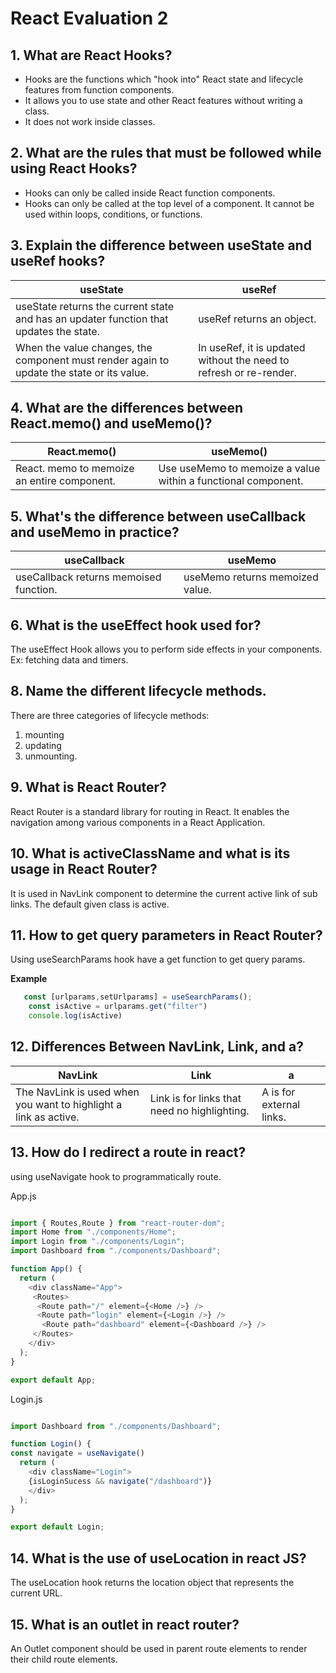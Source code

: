 # React Evaluation 2

## 1. What are React Hooks?

- Hooks are the functions which "hook into" React state and lifecycle features from function components.
- It allows you to use state and other React features without writing a class.
- It does not work inside classes.

## 2. What are the rules that must be followed while using React Hooks?

- Hooks can only be called inside React function components.
- Hooks can only be called at the top level of a component. It cannot be used within loops, conditions, or functions.

## 3. Explain the difference between useState and useRef hooks?

| useState  | useRef  |
| ------------ | ------------ |
| useState returns the current state and has an updater function that updates the state. | useRef returns an object. |
| When the value changes, the component must render again to update the state or its value.  | In useRef, it is updated without the need to refresh or re-render.

## 4. What are the differences between React.memo() and useMemo()?

| React.memo()   |  useMemo()  |
| ------------ | ------------ |
| React. memo to memoize an entire component.   | Use useMemo to memoize a value within a functional component.  |

## 5. What's the difference between useCallback and useMemo in practice?

| useCallback   | useMemo  |
| ------------ | ------------ |
| useCallback returns memoised function.  | useMemo returns memoized value.   |

## 6. What is the useEffect hook used for?

The useEffect Hook allows you to perform side effects in your components. Ex: fetching data and timers.

## 8.  Name the different lifecycle methods.

There are three categories of lifecycle methods:
1. mounting
2. updating
3. unmounting.

## 9. What is React Router?

React Router is a standard library for routing in React. It enables the navigation among  various components in a React Application.

## 10. What is activeClassName and what is its usage in React Router?

It is used in NavLink component to determine the current active link of sub links. The default given class is active.

## 11. How to get query parameters in React Router?

Using useSearchParams hook have a get function to get query params.

**Example**
```javascript
   const [urlparams,setUrlparams] = useSearchParams();
    const isActive = urlparams.get("filter")
    console.log(isActive)
```

## 12. Differences Between NavLink, Link, and a?

| NavLink  | Link  | a  |
| ------------ | ------------ | ------------ |
| The NavLink is used when you want to highlight a link as active.  | Link is for links that need no highlighting.   | A is for external links.   |


## 13. How do I redirect a route in react?

using useNavigate hook to programmatically route.

App.js

```javascript

import { Routes,Route } from "react-router-dom";
import Home from "./components/Home";
import Login from "./components/Login";
import Dashboard from "./components/Dashboard";

function App() {
  return (
    <div className="App">
     <Routes>
      <Route path="/" element={<Home />} />
      <Route path="login" element={<Login />} />
	   <Route path="dashboard" element={<Dashboard />} />
     </Routes>
    </div>
  );
}

export default App;
```
Login.js

```javascript

import Dashboard from "./components/Dashboard";

function Login() {
const navigate = useNavigate()
  return (
    <div className="Login">
 	{isLoginSucess && navigate("/dashboard")}
    </div>
  );
}

export default Login;
```

## 14. What is the use of useLocation in react JS?

The useLocation hook returns the location object that represents the current URL.

## 15. What is an outlet in react router?

An Outlet component should be used in parent route elements to render their child route elements.
